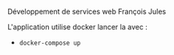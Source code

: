 Développement de services web François Jules


L'application utilise docker lancer la avec : 
- `docker-compose up`